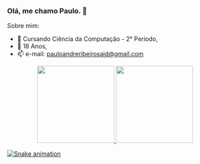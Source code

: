 ### Olá, me chamo Paulo. 👋


Sobre mim:

- 🔭 Cursando Ciência da Computação - 2° Período,
- 🧑 18 Anos,
- 📫 e-mail: pauloandreribeirosaid@gmail.com

<div align="center">
  <a href="https://github.com/paulosaid">
  <img height="180em" src="https://github-readme-stats.vercel.app/api?username=paulosaid&show_icons=true&theme=dark&include_all_commits=true&count_private=true"/>
  <img height="180em" src="https://github-readme-stats.vercel.app/api/top-langs/?username=paulosaid&layout=compact&langs_count=7&theme=dark"/>
</div>
  
  ![Snake animation](https://github.com/paulosaid/paulosaid/blob/output/github-contribution-grid-snake.svg)
